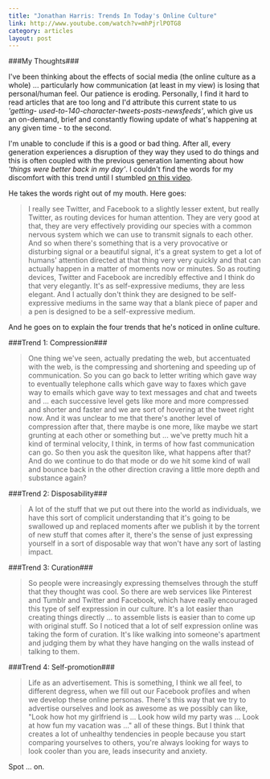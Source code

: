 ```yaml
---
title: "Jonathan Harris: Trends In Today's Online Culture"
link: http://www.youtube.com/watch?v=mhPjrlPOTG8
category: articles
layout: post
---
```


###My Thoughts###

I've been thinking about the effects of social media (the online culture as a
whole) ... particularly how communication (at least in my view) is losing that
personal/human feel. Our patience is eroding. Personally, I find it hard to read
articles that are too long and I'd attribute this current state to us _'getting-
used-to-140-character-tweets-posts-newsfeeds'_, which give us an on-demand,
brief and constantly flowing update of what's happening at any given time - to
the second.

I'm unable to conclude if this is a good or bad thing. After all, every
generation experiences a disruption of they way they used to do things and this
is often coupled with the previous generation lamenting about how _'things were
better back in my day'_. I couldn't find the words for my discomfort with this
trend until I stumbled [on this video][1].

He takes the words right out of my mouth. Here goes:

> I really see Twitter, and Facebook to a slightly lesser extent, but really
> Twitter, as routing devices for human attention. They are very good at that,
> they are very effectively providing our species with a common nervous system
> which we can use to transmit signals to each other. And so when there's
> something that is a very provocative or disturbing signal or a beautiful
> signal, it's a great system to get a lot of humans' attention directed at that
> thing very very quickly and that can actually happen in a matter of moments
> now or minutes. So as routing devices, Twitter and Facebook are incredibly
> effective and I think do that very elegantly. It's as self-expressive mediums,
> they are less elegant. And I actually don't think they are designed to be
> self-expressive mediums in the same way that a blank piece of paper and a pen
> is designed to be a self-expressive medium.

And he goes on to explain the four trends that he's noticed in online culture.

###Trend 1: Compression###

> One thing we've seen, actually predating the web, but accentuated with the
> web, is the compressing and shortening and speeding up of communication. So
> you can go back to letter writing which gave way to eventually telephone calls
> which gave way to faxes which gave way to emails which gave way to text
> messages and chat and tweets and ... each successive level gets like more and
> more compressed and shorter and faster and we are sort of hovering at the
> tweet right now. And it was unclear to me that there's another level of
> compression after that, there maybe is one more, like maybe we start grunting
> at each other or something but ... we've pretty much hit a kind of terminal
> velocity, I think, in terms of how fast communication can go. So then you ask
> the quesiton like, what happens after that? And do we continue to do that mode
> or do we hit some kind of wall and bounce back in the other direction craving
> a little more depth and substance again?

###Trend 2: Disposability###

> A lot of the stuff that we put out there into the world as individuals, we
> have this sort of complicit understanding that it's going to be swallowed up
> and replaced moments after we publish it by the torrent of new stuff that
> comes after it, there's the sense of just expressing yourself in a sort of
> disposable way that won't have any sort of lasting impact.

###Trend 3: Curation###

> So people were increasingly expressing themselves through the stuff that they
> thought was cool. So there are web services like Pinterest and Tumblr and
> Twitter and Facebook, which have really encouraged this type of self
> expression in our culture. It's a lot easier than creating things directly ...
> to assemble lists is easier than to come up with original stuff. So I noticed
> that a lot of self expression online was taking the form of curation. It's
> like walking into someone's apartment and judging them by what they have
> hanging on the walls instead of talking to them.

###Trend 4: Self-promotion###

> Life as an advertisement. This is something, I think we all feel, to different
> degress, when we fill out our Facebook profiles and when we develop these
> online personas. There's this way that we try to advertise ourselves and look
> as awesome as we possibly can like, "Look how hot my girlfriend is ... Look
> how wild my party was ... Look at how fun my vacation was ..." all of these
> things. But I think that creates a lot of unhealthy tendencies in people
> because you start comparing yourselves to others,  you're always looking for
> ways to look cooler than you are, leads insecurity and anxiety.

Spot ... on.

[1]: http://www.youtube.com/watch?v=mhPjrlPOTG8
